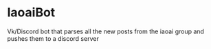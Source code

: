 # IaoaiBot
Vk/Discord bot that parses all the new posts from the iaoai group and pushes them to a discord server
